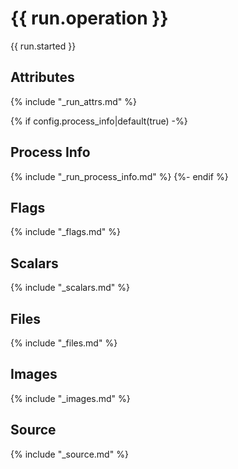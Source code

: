 # {{ run.operation }}

{{ run.started }}

## Attributes

{% include "_run_attrs.md" %}

{% if config.process_info|default(true) -%}
## Process Info

{% include "_run_process_info.md" %}
{%- endif %}

## Flags

{% include "_flags.md" %}

## Scalars

{% include "_scalars.md" %}

## Files

{% include "_files.md" %}

## Images

{% include "_images.md" %}

## Source

{% include "_source.md" %}
